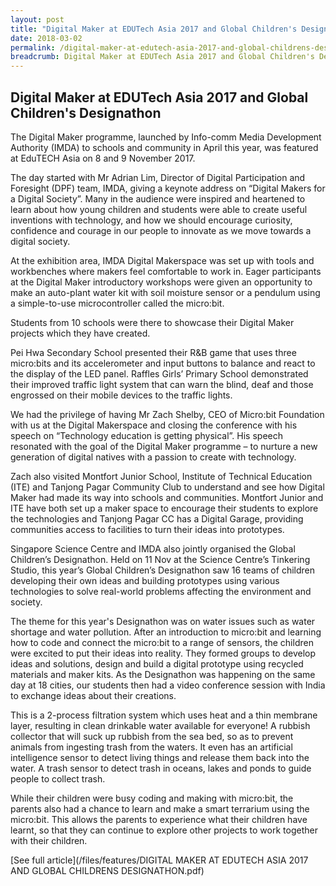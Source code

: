```yaml
---
layout: post
title: "Digital Maker at EDUTech Asia 2017 and Global Children's Designathon"
date: 2018-03-02
permalink: /digital-maker-at-edutech-asia-2017-and-global-childrens-designathon/
breadcrumb: Digital Maker at EDUTech Asia 2017 and Global Children's Designathon
---
```


## Digital Maker at EDUTech Asia 2017 and Global Children's Designathon

The Digital Maker programme, launched by Info-comm Media Development Authority (IMDA) to schools and community in April this year, was featured at EduTECH Asia on 8 and 9 November 2017. 


The day started with Mr Adrian Lim, Director of Digital Participation and Foresight (DPF) team, IMDA, giving a keynote address on “Digital Makers for a Digital Society”.  Many in the audience were inspired and heartened to learn about how young children and students were able to create useful inventions with technology, and how we should encourage curiosity, confidence and courage in our people to innovate as we move towards a digital society.

At the exhibition area, IMDA Digital Makerspace was set up with tools and workbenches where makers feel comfortable to work in. Eager participants at the Digital Maker introductory workshops were given an opportunity to make an auto-plant water kit with soil moisture sensor or a pendulum using a simple-to-use microcontroller called the micro:bit.

Students from 10 schools were there to showcase their Digital Maker projects which they have created. 

   
Pei Hwa Secondary School presented their R&B game that uses three micro:bits and its accelerometer and input buttons to balance and react to the display of the LED panel. Raffles Girls’ Primary School demonstrated their improved traffic light system that can warn the blind, deaf and those engrossed on their mobile devices to the traffic lights.

  We had the privilege of having Mr Zach Shelby, CEO of Micro:bit Foundation with us at the Digital Makerspace and closing the conference with his speech on “Technology education is getting physical”. His speech resonated with the goal of the Digital Maker programme – to nurture a new generation of digital natives with a passion to create with technology.

Zach also visited Montfort Junior School, Institute of Technical Education (ITE) and Tanjong Pagar Community Club to understand and see how Digital Maker had made its way into schools and communities. Montfort Junior and ITE have both set up a maker space to encourage their students to explore the technologies and Tanjong Pagar CC has a Digital Garage, providing communities access to facilities to turn their ideas into prototypes. 
   

Singapore Science Centre and IMDA also jointly organised the Global Children’s Designathon. Held on 11 Nov at the Science Centre’s Tinkering Studio, this year’s Global Children’s Designathon saw 16 teams of children developing their own ideas and building prototypes using various technologies to solve real-world problems affecting the environment and society. 

 

The theme for this year's Designathon was on water issues such as water shortage and water pollution. After an introduction to micro:bit and learning how to code and connect the micro:bit to a range of sensors, the children were excited to put their ideas into reality. They formed groups to develop ideas and solutions, design and build a digital prototype using recycled materials and maker kits.  As the Designathon was happening on the same day at 18 cities, our students then had a video conference session with India to exchange ideas about their creations.

   
This is a 2-process filtration system which uses heat and a thin membrane layer, resulting in clean drinkable water available for everyone! A rubbish collector that will suck up rubbish from the sea bed, so as to prevent animals from ingesting trash from the waters. It even has an artificial intelligence sensor to detect living things and release them back into the water. A trash sensor to detect trash in oceans, lakes and ponds to guide people to collect trash.

While their children were busy coding and making with micro:bit, the parents also had a chance to learn and make a smart terrarium using the micro:bit.  This allows the parents to experience what their children have learnt, so that they can continue to explore other projects to work together with their children. 

[See full article](/files/features/DIGITAL MAKER AT EDUTECH ASIA 2017 AND GLOBAL CHILDRENS DESIGNATHON.pdf)


